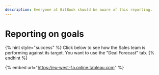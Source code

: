 ```yaml
---
description: Everyone at GitBook should be aware of this reporting.
---
```


# Reporting on goals

{% hint style="success" %}
Click below to see how the Sales team is performing against its target. You want to use the "Deal Forecast" tab.&#x20;
{% endhint %}

{% embed url="https://eu-west-1a.online.tableau.com" %}
